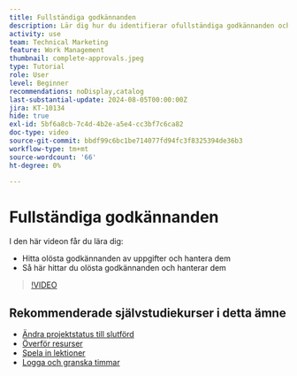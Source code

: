 ```yaml
---
title: Fullständiga godkännanden
description: Lär dig hur du identifierar ofullständiga godkännanden och löser dem så att du kan stänga ditt projekt i  [!DNL  Workfront].
activity: use
team: Technical Marketing
feature: Work Management
thumbnail: complete-approvals.jpeg
type: Tutorial
role: User
level: Beginner
recommendations: noDisplay,catalog
last-substantial-update: 2024-08-05T00:00:00Z
jira: KT-10134
hide: true
exl-id: 5bf6a8cb-7c4d-4b2e-a5e4-cc3bf7c6ca82
doc-type: video
source-git-commit: bbdf99c6bc1be714077fd94fc3f8325394de36b3
workflow-type: tm+mt
source-wordcount: '66'
ht-degree: 0%

---
```


# Fullständiga godkännanden

I den här videon får du lära dig:

* Hitta olösta godkännanden av uppgifter och hantera dem
* Så här hittar du olösta godkännanden och hanterar dem

>[!VIDEO](https://video.tv.adobe.com/v/3439422/?quality=12&learn=on&enablevpops=1)

## Rekommenderade självstudiekurser i detta ämne

* [Ändra projektstatus till slutförd](/help/manage-work/projects/change-the-project-status.md)
* [Överför resurser](/help/manage-work/close-a-project/upload-assets.md)
* [Spela in lektioner](/help/manage-work/close-a-project/lessons-learned-from-closing-a-project.md)
* [Logga och granska timmar](/help/manage-work/close-a-project/log-and-review-hours.md)

